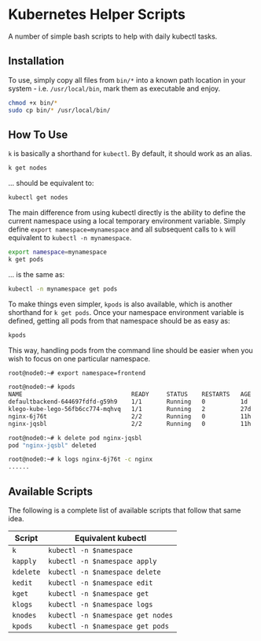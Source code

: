 # Kubernetes Helper Scripts

A number of simple bash scripts to help with daily kubectl tasks.

## Installation

To use, simply copy all files from `bin/*` into a known path location in your system - i.e. `/usr/local/bin`, mark them as executable and enjoy.

```bash
chmod +x bin/*
sudo cp bin/* /usr/local/bin/
```

## How To Use

`k` is basically a shorthand for `kubectl`. By default, it should work as an alias.

```bash
k get nodes
```

... should be equivalent to:

```bash
kubectl get nodes
```

The main difference from using kubectl directly is the ability to define the current namespace using a local temporary environment variable. Simply define `export namespace=mynamespace` and all subsequent calls to `k` will equivalent to `kubectl -n mynamespace`.

```bash
export namespace=mynamespace
k get pods
```

... is the same as:

```bash
kubectl -n mynamespace get pods
```

To make things even simpler, `kpods` is also available, which is another shorthand for `k get pods`. Once your namespace environment variable is defined, getting all pods from that namespace should be as easy as:

```bash
kpods
```

This way, handling pods from the command line should be easier when you wish to focus on one particular namespace.

```bash
root@node0:~# export namespace=frontend

root@node0:~# kpods
NAME                               READY     STATUS    RESTARTS   AGE
defaultbackend-644697fdfd-g59h9    1/1       Running   0          1d
klego-kube-lego-56fb6cc774-mqhvq   1/1       Running   2          27d
nginx-6j76t                        2/2       Running   0          11h
nginx-jqsbl                        2/2       Running   0          11h

root@node0:~# k delete pod nginx-jqsbl
pod "nginx-jqsbl" deleted

root@node0:~# k logs nginx-6j76t -c nginx
......
```

## Available Scripts

The following is a complete list of available scripts that follow that same idea.

Script | Equivalent kubectl
------ | ------------------
`k` | `kubectl -n $namespace`
`kapply` | `kubectl -n $namespace apply`
`kdelete` | `kubectl -n $namespace delete`
`kedit` | `kubectl -n $namespace edit`
`kget` | `kubectl -n $namespace get`
`klogs` | `kubectl -n $namespace logs`
`knodes` | `kubectl -n $namespace get nodes`
`kpods` | `kubectl -n $namespace get pods`
